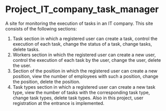 # Project_IT_company_task_manager

A site for monitoring the execution of tasks in an IT company.
This site consists of the following sections:
1. Task section in which a registered user can create a task, control the execution of each task, change the status of a task, change tasks, delete tasks.
2. Workers section in which the registered user can create a new user, control the execution of each task by the user, change the user, delete the user.
3. Section of the position in which the registered user can create a new position, view the number of employees with such a position, change the position, delete the position.
4. Task types section in which a registered user can create a new task type, view the number of tasks with the corresponding task type, change task types, delete task types.
Also in this project, user registration at the entrance is implemented.
